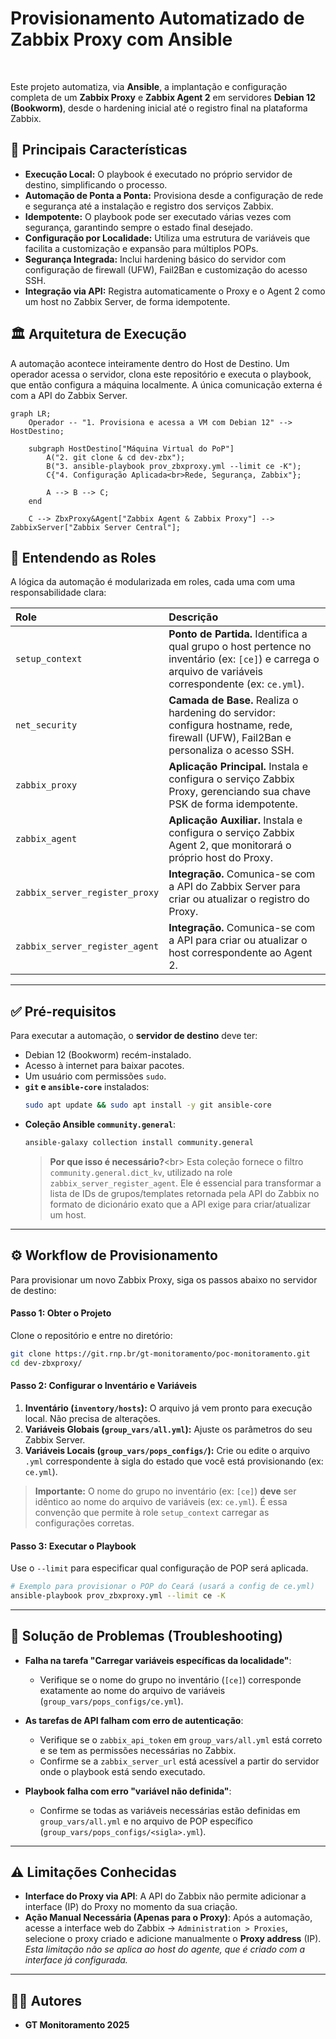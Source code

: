 
# Provisionamento Automatizado de Zabbix Proxy com Ansible

  

Este projeto automatiza, via **Ansible**, a implantação e configuração completa de um **Zabbix Proxy** e **Zabbix Agent 2** em servidores **Debian 12 (Bookworm)**, desde o hardening inicial até o registro final na plataforma Zabbix.

## 📌 Principais Características

  - **Execução Local:** O playbook é executado no próprio servidor de destino, simplificando o processo.
  - **Automação de Ponta a Ponta:** Provisiona desde a configuração de rede e segurança até a instalação e registro dos serviços Zabbix.
  - **Idempotente:** O playbook pode ser executado várias vezes com segurança, garantindo sempre o estado final desejado.
  - **Configuração por Localidade:** Utiliza uma estrutura de variáveis que facilita a customização e expansão para múltiplos POPs.
  - **Segurança Integrada:** Inclui hardening básico do servidor com configuração de firewall (UFW), Fail2Ban e customização do acesso SSH.
  - **Integração via API:** Registra automaticamente o Proxy e o Agent 2 como um host no Zabbix Server, de forma idempotente.

## 🏛️ Arquitetura de Execução

A automação acontece inteiramente dentro do Host de Destino. Um operador acessa o servidor, clona este repositório e executa o playbook, que então configura a máquina localmente. A única comunicação externa é com a API do Zabbix Server.

```mermaid
graph LR;
    Operador -- "1. Provisiona e acessa a VM com Debian 12" --> HostDestino;

    subgraph HostDestino["Máquina Virtual do PoP"]
        A("2. git clone & cd dev-zbx");
        B("3. ansible-playbook prov_zbxproxy.yml --limit ce -K");
        C{"4. Configuração Aplicada<br>Rede, Segurança, Zabbix"};
        
        A --> B --> C;
    end
    
    C --> ZbxProxy&Agent["Zabbix Agent & Zabbix Proxy"] --> ZabbixServer["Zabbix Server Central"];
```

## 📜 Entendendo as Roles

A lógica da automação é modularizada em roles, cada uma com uma responsabilidade clara:

| Role | Descrição |
| :--- | :--- |
| `setup_context` | **Ponto de Partida.** Identifica a qual grupo o host pertence no inventário (ex: `[ce]`) e carrega o arquivo de variáveis correspondente (ex: `ce.yml`). |
| `net_security` | **Camada de Base.** Realiza o hardening do servidor: configura hostname, rede, firewall (UFW), Fail2Ban e personaliza o acesso SSH. |
| `zabbix_proxy` | **Aplicação Principal.** Instala e configura o serviço Zabbix Proxy, gerenciando sua chave PSK de forma idempotente. |
| `zabbix_agent` | **Aplicação Auxiliar.** Instala e configura o serviço Zabbix Agent 2, que monitorará o próprio host do Proxy. |
| `zabbix_server_register_proxy`| **Integração.** Comunica-se com a API do Zabbix Server para criar ou atualizar o registro do Proxy. |
| `zabbix_server_register_agent`| **Integração.** Comunica-se com a API para criar ou atualizar o host correspondente ao Agent 2. |

-----

## ✅ Pré-requisitos

Para executar a automação, o **servidor de destino** deve ter:

  - Debian 12 (Bookworm) recém-instalado.
  - Acesso à internet para baixar pacotes.
  - Um usuário com permissões `sudo`.
  - **`git` e `ansible-core`** instalados:
    ```bash
    sudo apt update && sudo apt install -y git ansible-core
    ```
  - **Coleção Ansible `community.general`**:
    ```bash
    ansible-galaxy collection install community.general
    ```
    > **Por que isso é necessário?**\<br\>
    > Esta coleção fornece o filtro `community.general.dict_kv`, utilizado na role `zabbix_server_register_agent`. Ele é essencial para transformar a lista de IDs de grupos/templates retornada pela API do Zabbix no formato de dicionário exato que a API exige para criar/atualizar um host.

-----

## ⚙️ Workflow de Provisionamento

Para provisionar um novo Zabbix Proxy, siga os passos abaixo no servidor de destino:

#### Passo 1: Obter o Projeto

Clone o repositório e entre no diretório:

```bash
git clone https://git.rnp.br/gt-monitoramento/poc-monitoramento.git
cd dev-zbxproxy/
```

#### Passo 2: Configurar o Inventário e Variáveis

1.  **Inventário (`inventory/hosts`):** O arquivo já vem pronto para execução local. Não precisa de alterações.
2.  **Variáveis Globais (`group_vars/all.yml`):** Ajuste os parâmetros do seu Zabbix Server.
3.  **Variáveis Locais (`group_vars/pops_configs/`):** Crie ou edite o arquivo `.yml` correspondente à sigla do estado que você está provisionando (ex: `ce.yml`).

> **Importante:** O nome do grupo no inventário (ex: `[ce]`) **deve** ser idêntico ao nome do arquivo de variáveis (ex: `ce.yml`). É essa convenção que permite à role `setup_context` carregar as configurações corretas.

#### Passo 3: Executar o Playbook

Use o `--limit` para especificar qual configuração de POP será aplicada.

```bash
# Exemplo para provisionar o POP do Ceará (usará a config de ce.yml)
ansible-playbook prov_zbxproxy.yml --limit ce -K
```

-----

## 🤔 Solução de Problemas (Troubleshooting)

  - **Falha na tarefa "Carregar variáveis específicas da localidade"**:

      - Verifique se o nome do grupo no inventário (`[ce]`) corresponde exatamente ao nome do arquivo de variáveis (`group_vars/pops_configs/ce.yml`).

  - **As tarefas de API falham com erro de autenticação**:

      - Verifique se o `zabbix_api_token` em `group_vars/all.yml` está correto e se tem as permissões necessárias no Zabbix.
      - Confirme se a `zabbix_server_url` está acessível a partir do servidor onde o playbook está sendo executado.

  - **Playbook falha com erro "variável não definida"**:

      - Confirme se todas as variáveis necessárias estão definidas em `group_vars/all.yml` e no arquivo de POP específico (`group_vars/pops_configs/<sigla>.yml`).

-----

## ⚠️ Limitações Conhecidas

  - **Interface do Proxy via API**: A API do Zabbix não permite adicionar a interface (IP) do Proxy no momento da sua criação.
  - **Ação Manual Necessária (Apenas para o Proxy)**: Após a automação, acesse a interface web do Zabbix → `Administration > Proxies`, selecione o proxy criado e adicione manualmente o **Proxy address** (IP). *Esta limitação não se aplica ao host do agente, que é criado com a interface já configurada.*

-----

## 👨‍💻 Autores

  - **GT Monitoramento 2025**